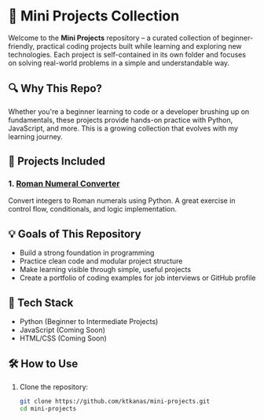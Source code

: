 # 🚀 Mini Projects Collection

Welcome to the **Mini Projects** repository – a curated collection of beginner-friendly, practical coding projects built while learning and exploring new technologies. Each project is self-contained in its own folder and focuses on solving real-world problems in a simple and understandable way.

## 🔍 Why This Repo?

Whether you're a beginner learning to code or a developer brushing up on fundamentals, these projects provide hands-on practice with Python, JavaScript, and more. This is a growing collection that evolves with my learning journey.

## 📁 Projects Included

### 1. [Roman Numeral Converter](./roman-numeral-converter)
Convert integers to Roman numerals using Python. A great exercise in control flow, conditionals, and logic implementation.

<!-- Future projects can go here -->
<!--
### 2. [Project Name](./folder-name)
Short one-liner about what it does.
-->

## 💡 Goals of This Repository

- Build a strong foundation in programming
- Practice clean code and modular project structure
- Make learning visible through simple, useful projects
- Create a portfolio of coding examples for job interviews or GitHub profile

## 🧰 Tech Stack

- Python (Beginner to Intermediate Projects)
- JavaScript (Coming Soon)
- HTML/CSS (Coming Soon)

## 🛠️ How to Use

1. Clone the repository:
   ```bash
   git clone https://github.com/ktkanas/mini-projects.git
   cd mini-projects
